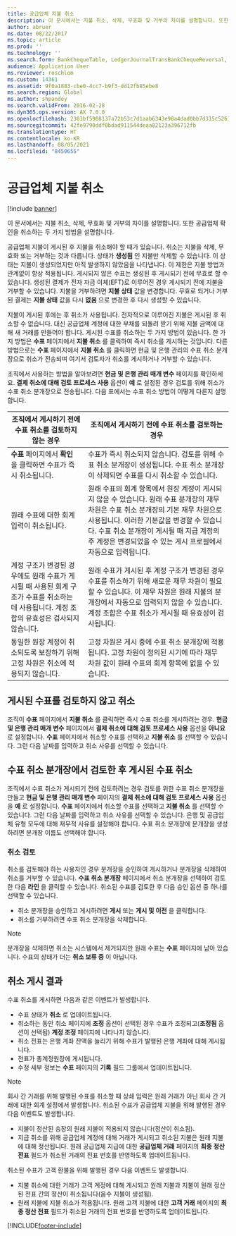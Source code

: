 ```yaml
---
title: 공급업체 지불 취소
description: 이 문서에서는 지불 취소, 삭제, 무효화 및 거부의 차이를 설명합니다. 또한 공급업체 확인을 취소하는 두 가지 방법을 설명합니다.
author: abruer
ms.date: 08/22/2017
ms.topic: article
ms.prod: ''
ms.technology: ''
ms.search.form: BankChequeTable, LedgerJournalTransBankChequeReversal, LedgerJournalTransVendPaym
audience: Application User
ms.reviewer: roschlom
ms.custom: 14361
ms.assetid: 9f0a1883-cbe0-4cc7-b9f3-dd12fb85ebe8
ms.search.region: Global
ms.author: shpandey
ms.search.validFrom: 2016-02-28
ms.dyn365.ops.version: AX 7.0.0
ms.openlocfilehash: 2303bf5908137a72b53c7d1aab6343e98a4dad0bb7d315c52611f1356e46c5df
ms.sourcegitcommit: 42fe9790ddf0bdad911544deaa82123a396712fb
ms.translationtype: HT
ms.contentlocale: ko-KR
ms.lasthandoff: 08/05/2021
ms.locfileid: "8450655"
---
```

# <a name="reverse-a-vendor-payment"></a>공급업체 지불 취소

[!include [banner](../includes/banner.md)]

이 문서에서는 지불 취소, 삭제, 무효화 및 거부의 차이를 설명합니다. 또한 공급업체 확인을 취소하는 두 가지 방법을 설명합니다. 

공급업체 지불이 게시된 후 지불을 취소해야 할 때가 있습니다. 취소는 지불을 삭제, 무효화 또는 거부하는 것과 다릅니다. 상태가 **생성됨** 인 지불만 삭제할 수 있습니다. 이 상태는 지불이 생성되었지만 아직 발생하지 않았음을 나타냅니다. 이 제한은 지불 방법과 관계없이 항상 적용됩니다. 게시되지 않은 수표는 생성된 후 게시되기 전에 무효로 할 수 있습니다. 생성된 결제가 전자 자금 이체(EFT)로 이루어진 경우 게시되기 전에 지불을 거부할 수 있습니다. 지불을 거부하려면 **지불 상태** 값을 변경합니다. 무효로 되거나 거부된 결제는 **지불 상태** 값을 다시 **없음** 으로 변경한 후 다시 생성할 수 있습니다. 

지불이 게시된 후에는 후 취소가 사용됩니다. 전자적으로 이루어진 지불은 게시된 후 취소할 수 없습니다. 대신 공급업체 계정에 대한 부채를 되돌려 받기 위해 지불 금액에 대해 새 거래를 만들어야 합니다. 게시된 수표를 취소하는 두 가지 방법이 있습니다. 한 가지 방법은 **수표** 페이지에서 **지불 취소** 를 클릭하여 즉시 취소를 게시하는 것입니다. 다른 방법으로는 **수표** 페이지에서 **지불 취소** 를 클릭하면 현금 및 은행 관리의 수표 취소 분개장으로 취소가 전송되며 여기서 검토자가 취소를 게시하거나 거부할 수 있습니다. 

조직에서 사용하는 방법을 알아보려면 **현금 및 은행 관리 매개 변수** 페이지를 확인하세요. **결제 취소에 대해 검토 프로세스 사용** 옵션이 **예** 로 설정된 경우 검토를 위해 취소가 수표 취소 분개장으로 전송됩니다. 다음 표에서는 수표 취소 방법이 어떻게 다른지 설명합니다.

| 조직에서 게시하기 전에 수표 취소를 검토하지 않는 경우                                                                                                                                  | 조직에서 게시하기 전에 수표 취소를 검토하는 경우                                                                                                                                                                                                                                                                                                                                                                     |
|-----------------------------------------------------------------------------------------------------------------------------------------------------------------------------------------------------|---------------------------------------------------------------------------------------------------------------------------------------------------------------------------------------------------------------------------------------------------------------------------------------------------------------------------------------------------------------------------------------------------------------------------------|
| **수표** 페이지에서 **확인** 을 클릭하면 수표가 즉시 취소됩니다.                                                                                                                      | 수표가 즉시 취소되지 않습니다. 검토를 위해 수표 취소 분개장이 생성됩니다. 수표 취소 분개장이 삭제되면 수표를 다시 취소할 수 있습니다.                                                                                                                                                                                                                                                                |
| 원래 수표에 대한 회계 입력이 취소됩니다.                                                                                                                                         | 원래 수표의 회계 항목에서 원장 계정이 게시되지 않을 수 있습니다. 원래 수표 분개장의 재무 차원은 수표 취소 분개장의 기본 재무 차원으로 사용됩니다. 이러한 기본값을 변경할 수 있습니다. 수표 취소 분개장이 게시될 때 지급 계정의 주 계정은 변경되었을 수 있는 게시 프로필에서 자동으로 입력됩니다. |
| 계정 구조가 변경된 경우에도 원래 수표가 게시될 때 사용된 회계 구조가 수표를 취소하는 데 사용됩니다. 계정 조합의 유효성은 검사되지 않습니다. | 원래 수표가 게시된 후 계정 구조가 변경된 경우 수표를 취소하기 위해 새로운 재무 차원이 필요할 수 있습니다. 이 재무 차원은 원래 지불의 분개장에서 자동으로 입력되지 않을 수 있습니다. 계정 조합은 수표 취소가 게시될 때 유효성이 검사됩니다.                                                                                                        |
| 동일한 원장 계정이 취소되도록 보장하기 위해 고정 차원은 취소에 적용되지 않습니다.                                                                                      | 고정 차원은 게시 중에 수표 취소 분개장에 적용됩니다. 고정 차원이 정의된 시기에 따라 재무 차원 값이 원래 수표의 회계 항목에 없을 수 있습니다.                                                                                                                                                                                                     |

## <a name="reverse-posted-checks-without-reviewing-them"></a>게시된 수표를 검토하지 않고 취소
조직이 **수표** 페이지에서 **지불 취소** 를 클릭하면 즉시 수표 취소를 게시하려는 경우. **현금 및 은행 관리 매개 변수** 페이지에서 **결제 취소에 대해 검토 프로세스 사용** 옵션을 **아니요** 로 설정합니다. **수표** 페이지에서 취소할 수표를 선택하고 **지불 취소** 를 선택할 수 있습니다. 그런 다음 날짜를 입력하고 취소 사유를 선택할 수 있습니다.

## <a name="reverse-posted-checks-after-they-are-reviewed-in-the-check-reversal-journal"></a>수표 취소 분개장에서 검토한 후 게시된 수표 취소
조직에서 수표 취소가 게시되기 전에 검토하려는 경우 검토를 위한 수표 취소 분개장을 만들고 **현금 및 은행 관리 매개 변수** 페이지의 **결제 취소에 대해 검토 프로세스 사용** 옵션을 **예** 로 설정합니다. **수표** 페이지에서 취소할 수표를 선택하고 **지불 취소** 를 선택할 수 있습니다. 그런 다음 날짜를 입력하고 취소 사유를 선택할 수 있습니다. 은행 및 공급업체 유형 모두에 대해 재무적 사유를 설정해야 합니다. 수표 취소 분개장에 분개장을 생성하려면 분개장 이름도 선택해야 합니다.

### <a name="review-a-reversal"></a>취소 검토

취소를 검토해야 하는 사용자인 경우 분개장을 승인하여 게시하거나 분개장을 삭제하여 취소를 거부할 수 있습니다. **수표 취소 분개장** 페이지에서 취소 분개장을 선택하여 검토한 다음 **라인** 을 클릭할 수 있습니다. 취소된 수표를 검토한 후 다음 승인 옵션 중 하나를 선택할 수 있습니다.

-   취소 분개장을 승인하고 게시하려면 **게시** 또는 **게시 및 이전** 을 클릭합니다.
-   취소를 거부하려면 수표 취소 분개장을 삭제합니다.

> [!NOTE]
> 분개장을 삭제하면 취소는 시스템에서 제거되지만 원래 수표는 **수표** 페이지에 남아 있습니다. 수표의 상태가 더는 **취소 보류 중** 이 아닙니다.

## <a name="results-of-posting-a-reversal"></a>취소 게시 결과
수표 취소를 게시하면 다음과 같은 이벤트가 발생합니다.

-   수표 상태가 **취소** 로 업데이트됩니다.
-   취소하는 동안 취소 페이지에 **조정** 옵션이 선택된 경우 수표가 조정되고(**조정됨** 옵션이 선택됨) **계정 조정** 페이지에 나타나지 않습니다.
-   취소 전표는 은행 계좌 잔액을 늘리기 위해 수표가 발행된 은행 계좌에 대해 게시됩니다.
-   전표가 총계정원장에 게시됩니다.
-   수정 세부 정보는 **수표** 페이지의 **기록** 필드 그룹에서 업데이트됩니다.

> [!NOTE] 
> 회사 간 거래를 위해 발행된 수표를 취소할 때 상쇄 입력은 원래 거래가 아닌 회사 간 거래에 대한 회계 설정에서 발생합니다. 취소된 수표가 공급업체 지불을 위해 발행된 경우 다음 이벤트도 발생합니다.

-   지불이 정산된 송장의 원래 지불이 적용되지 않습니다(정산이 취소됨).
-   지급 취소를 위해 공급업체 계정에 대해 거래가 게시되고 취소된 지불은 원래 지불에 대해 정산됩니다. 원래 공급업체 지급에 대한 **공급업체 거래** 페이지의 **최종 정산 전표** 필드가 취소된 거래의 전표 번호를 반영하도록 업데이트됩니다.

취소된 수표가 고객 환불을 위해 발행된 경우 다음 이벤트도 발생합니다.

-   지불 취소에 대한 거래가 고객 계정에 대해 게시되고 원래 지불과 지불이 원래 정산된 전표 간의 정산이 취소됩니다(음수 지불이 생성됨).
-   원래 지불에 지불 취소가 적용됩니다. 원래 고객 지불에 대한 **고객 거래** 페이지의 **최종 정산 전표** 필드가 취소된 거래의 전표 번호를 반영하도록 업데이트됩니다.






[!INCLUDE[footer-include](../../includes/footer-banner.md)]